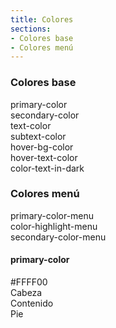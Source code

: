 ```yaml
---
title: Colores
sections:
- Colores base
- Colores menú
---
```


### **Colores base**

<div class="row">
    <div class="col-sm-12 col-md-6">
        <div class="alert alert-uniandes-primary">primary-color</div>
    </div>
    <div class="col-sm-12 col-md-6">
        <div class="alert alert-uniandes-secondary-yellow">secondary-color</div>
    </div>
    <div class="col-sm-12 col-md-6">
        <div class="alert alert-uniandes-text">text-color</div>
    </div>
    <div class="col-sm-12 col-md-6">
        <div class="alert alert-uniandes-subtext">subtext-color</div>
    </div>
    <div class="col-sm-12 col-md-6">
        <div class="alert alert-uniandes-secondary-yellow">hover-bg-color</div>
    </div>
    <div class="col-sm-12 col-md-6">
        <div class="alert alert-uniandes-secondary">hover-text-color</div>
    </div>
    <div class="col-sm-12 col-md-6">
        <div class="alert alert-uniandes-secondary">color-text-in-dark</div>
    </div>
</div>

### **Colores menú**

<div class="row">
    <div class="col-sm-12 col-md-6">
        <div class="alert alert-uniandes-secondary-yellow">primary-color-menu</div>
    </div>
    <div class="col-sm-12 col-md-6">
        <div class="alert alert-uniandes-primary">color-highlight-menu</div>
    </div>
    <div class="col-sm-12 col-md-6">
        <div class="alert alert-uniandes-text">secondary-color-menu</div>
    </div>
</div>

#### **primary-color**
<div class="alert alert-uniandes-primary">#FFFF00</div>

<div class="row">
    <div class="col-sm-12 col-md-6">
        <div class="panel panel-default">
            <div class="panel-heading">Cabeza</div>
            <div class="panel-body">Contenido</div>
            <div class="panel-footer">Pie</div>
        </div>
    </div>
    <div class="col-sm-12 col-md-6">
    </div>

</div>